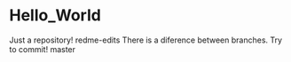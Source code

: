 # Hello_World
Just a repository!
 redme-edits
There is a diference between branches.
Try to commit!
 master
